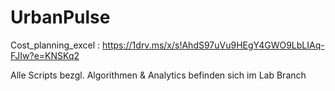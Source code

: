# UrbanPulse

Cost_planning_excel : https://1drv.ms/x/s!AhdS97uVu9HEgY4GWO9LbLIAq-FJIw?e=KNSKq2

Alle Scripts bezgl. Algorithmen & Analytics befinden sich im Lab Branch
